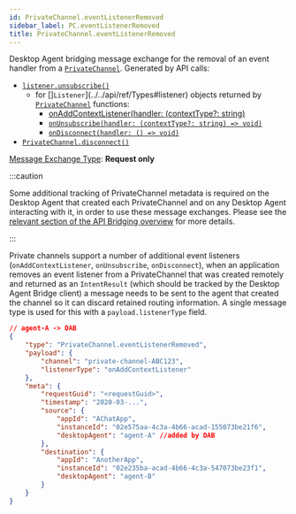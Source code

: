 ```yaml
---
id: PrivateChannel.eventListenerRemoved
sidebar_label: PC.eventListenerRemoved
title: PrivateChannel.eventListenerRemoved
---
```


Desktop Agent bridging message exchange for the removal of an event handler from a [`PrivateChannel`](../../api/ref/PrivateChannel). Generated by API calls:

* [`listener.unsubscribe()`](../../api/ref/Types#listener)
  * for []`Listener`](../../api/ref/Types#listener) objects returned by [`PrivateChannel`](../../api/ref/PrivateChannel) functions:
    * [onAddContextListener(handler: (contextType?: string)](../../api/ref/PrivateChannel#onaddcontextlistener)
    * [`onUnsubscribe(handler: (contextType?: string) => void)`](../../api/ref/PrivateChannel#onunsubscribe)
    * [`onDisconnect(handler: () => void)`](../../api/ref/PrivateChannel#ondisconnect)
* [`PrivateChannel.disconnect()`](../../api/ref/PrivateChannel#disconnect)

[Message Exchange Type](../spec#individual-message-exchanges): **Request only**

:::caution

Some additional tracking of PrivateChannel metadata is required on the Desktop Agent that created each PrivateChannel and on any Desktop Agent interacting with it, in order to use these message exchanges. Please see the [relevant section of the API Bridging overview](../spec#privatechannels) for more details.

:::

Private channels support a number of additional event listeners (`onAddContextListener`, `onUnsubscribe`, `onDisconnect`), when an application removes an event listener from a PrivateChannel that was created remotely and returned as an `IntentResult` (which should be tracked by the Desktop Agent Bridge client) a message needs to be sent to the agent that created the channel so it can discard retained routing information. A single message type is used for this with a `payload.listenerType` field.

```json
// agent-A -> DAB
{
    "type": "PrivateChannel.eventListenerRemoved",
    "payload": {
        "channel": "private-channel-ABC123",
        "listenerType": "onAddContextListener"
    },
    "meta": {
        "requestGuid": "<requestGuid>",
        "timestamp": "2020-03-...",
        "source": {
            "appId": "AChatApp",
            "instanceId": "02e575aa-4c3a-4b66-acad-155073be21f6",
            "desktopAgent": "agent-A" //added by DAB
        },
        "destination": {
            "appId": "AnotherApp",
            "instanceId": "02e235ba-acad-4b66-4c3a-547073be23f1",
            "desktopAgent": "agent-B"
        }
    }
}
```
